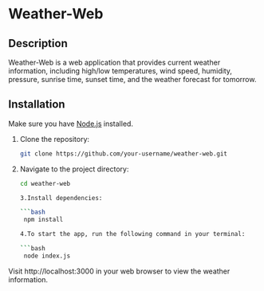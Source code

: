 # Weather-Web

## Description

Weather-Web is a web application that provides current weather information, including high/low temperatures, wind speed, humidity, pressure, sunrise time, sunset time, and the weather forecast for tomorrow.

## Installation

Make sure you have [Node.js](https://nodejs.org/) installed.

1. Clone the repository:

   ```bash
   git clone https://github.com/your-username/weather-web.git
   
2. Navigate to the project directory:

     ```bash
    cd weather-web

   3.Install dependencies:
   
     ```bash
      npm install
   
   4.To start the app, run the following command in your terminal:
   
     ```bash
      node index.js
   
Visit http://localhost:3000 in your web browser to view the weather information.

